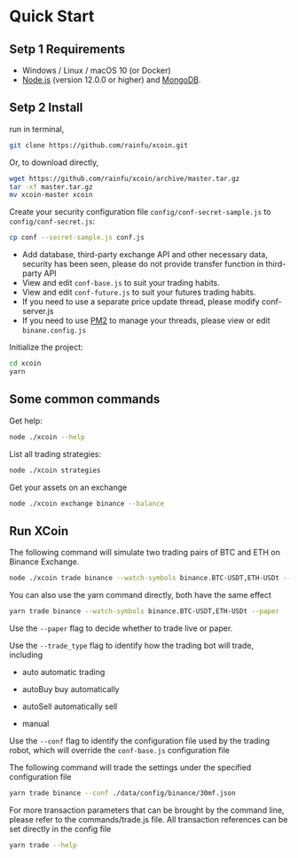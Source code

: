 # Quick Start

## Setp 1 Requirements

- Windows / Linux / macOS 10 (or Docker)
- [Node.js](https://nodejs.org/) (version 12.0.0 or higher) and [MongoDB](https://www.mongodb.com/).

## Setp 2 Install

  run in terminal,

```bash
git clone https://github.com/rainfu/xcoin.git
```

Or, to download directly,

```bash
wget https://github.com/rainfu/xcoin/archive/master.tar.gz
tar -xf master.tar.gz
mv xcoin-master xcoin
```

Create your security configuration file `config/conf-secret-sample.js` to `config/conf-secret.js`:

```bash
cp conf --secret-sample.js conf.js
```

- Add database, third-party exchange API and other necessary data, security has been seen, please do not provide transfer function in third-party API
- View and edit `conf-base.js` to suit your trading habits.
- View and edit `conf-future.js` to suit your futures trading habits.
- If you need to use a separate price update thread, please modify conf-server.js
- If you need to use [PM2](https://pm2.keymetrics.io/) to manage your threads, please view or edit `binane.config.js`

Initialize the project:

```bash
cd xcoin
yarn
```

## Some common commands

Get help:

```bash
node ./xcoin --help
```

List all trading strategies:

```bash
node ./xcoin strategies
```

Get your assets on an exchange

```bash
node ./xcoin exchange binance --balance
```

## Run XCoin

The following command will simulate two trading pairs of BTC and ETH on Binance Exchange.

```bash
node ./xcoin trade binance --watch-symbols binance.BTC-USDT,ETH-USDt --paper
```

You can also use the yarn command directly, both have the same effect

```bash
yarn trade binance --watch-symbols binance.BTC-USDT,ETH-USDt --paper
```

Use the `--paper` flag to decide whether to trade live or paper.

Use the `--trade_type` flag to identify how the trading bot will trade, including

- auto automatic trading

- autoBuy buy automatically

- autoSell automatically sell

- manual

Use the `--conf` flag to identify the configuration file used by the trading robot, which will override the `conf-base.js` configuration file

The following command will trade the settings under the specified configuration file

```bash
yarn trade binance --conf ./data/config/binance/30mf.json
```

For more transaction parameters that can be brought by the command line, please refer to the commands/trade.js file. All transaction references can be set directly in the config file

```bash
yarn trade --help
````
